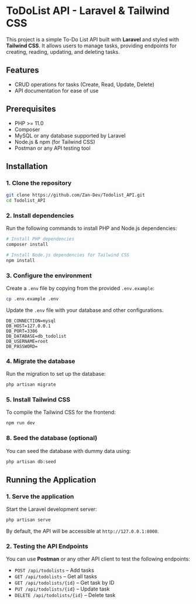 # ToDoList API - Laravel & Tailwind CSS

This project is a simple To-Do List API built with **Laravel** and styled with **Tailwind CSS**. It allows users to manage tasks, providing endpoints for creating, reading, updating, and deleting tasks.

## Features

- CRUD operations for tasks (Create, Read, Update, Delete)
- API documentation for ease of use

## Prerequisites

- PHP >= 11.0
- Composer
- MySQL or any database supported by Laravel
- Node.js & npm (for Tailwind CSS)
- Postman or any API testing tool

## Installation

### 1. Clone the repository

```bash
git clone https://github.com/Zan-Dev/Todolist_API.git
cd Todolist_API
```

### 2. Install dependencies

Run the following commands to install PHP and Node.js dependencies:

```bash
# Install PHP dependencies
composer install

# Install Node.js dependencies for Tailwind CSS
npm install
```

### 3. Configure the environment

Create a `.env` file by copying from the provided `.env.example`:

```bash
cp .env.example .env
```

Update the `.env` file with your database and other configurations.

```env
DB_CONNECTION=mysql
DB_HOST=127.0.0.1
DB_PORT=3306
DB_DATABASE=db_todolist
DB_USERNAME=root
DB_PASSWORD=
```

### 4. Migrate the database

Run the migration to set up the database:

```bash
php artisan migrate
```

### 5. Install Tailwind CSS

To compile the Tailwind CSS for the frontend:

```bash
npm run dev
```

### 8. Seed the database (optional)

You can seed the database with dummy data using:

```bash
php artisan db:seed
```

## Running the Application

### 1. Serve the application

Start the Laravel development server:

```bash
php artisan serve
```

By default, the API will be accessible at `http://127.0.0.1:8000`.

### 2. Testing the API Endpoints

You can use **Postman** or any other API client to test the following endpoints:

- `POST /api/todolists` – Add tasks
- `GET /api/todolists` – Get all tasks
- `GET /api/todolists/{id}` – Get task by ID
- `PUT /api/todolists/{id}` – Update task
- `DELETE /api/todolists/{id}` – Delete task
